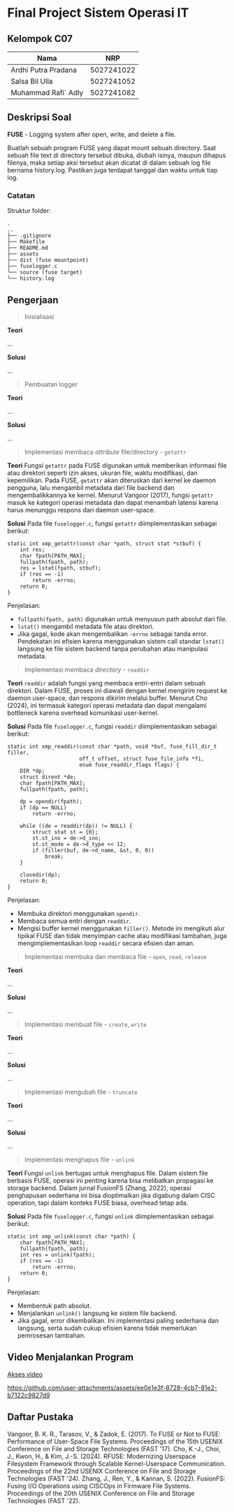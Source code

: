# Final Project Sistem Operasi IT

## Kelompok C07

| Nama                | NRP        |
| ------------------- | ---------- |
| Ardhi Putra Pradana | 5027241022 |
| Salsa Bil Ulla      | 5027241052 |
| Muhammad Rafi` Adly | 5027241082 |

## Deskripsi Soal

**FUSE** - Logging system after open, write, and delete a file.

Buatlah sebuah program FUSE yang dapat mount sebuah directory. Saat sebuah file text di directory tersebut dibuka, diubah isinya, maupun dihapus filenya, maka setiap aksi tersebut akan dicatat di dalam sebuah log file bernama history.log. Pastikan juga terdapat tanggal dan waktu untuk tiap log.

### Catatan

Struktur folder:

```
.
..
├── .gitignore
├── Makefile
├── README.md
├── assets
├── dist (fuse mountpoint)
├── fuselogger.c
└── source (fuse target)
└── history.log
```

## Pengerjaan

> Inisialisasi

**Teori**

...

**Solusi**

...

> Pembuatan logger

**Teori**

...

**Solusi**

...

> Implementasi membaca _attribute_ file/directory - `getattr`

**Teori**
Fungsi `getattr` pada FUSE digunakan untuk memberikan informasi file atau direktori seperti izin akses, ukuran file, waktu modifikasi, dan kepemilikan. Pada FUSE, `getattr` akan diteruskan dari kernel ke daemon pengguna, lalu mengambil metadata dari file backend dan mengembalikkannya ke kernel. Menurut Vangoor (2017), fungsi `getattr` masuk ke kategori operasi metadata dan dapat menambah latensi karena harus menunggu respons dari daemon user-space.

**Solusi**
Pada file `fuselogger.c`, fungsi `getattr` diimplementasikan sebagai berikut:
```
static int xmp_getattr(const char *path, struct stat *stbuf) {
    int res;
    char fpath[PATH_MAX];
    fullpath(fpath, path);
    res = lstat(fpath, stbuf);
    if (res == -1)
        return -errno;
    return 0;
}
```
Penjelasan:
- `fullpath(fpath, path)` digunakan untuk menyusun path absolut dari file.
- `lstat()` mengambil metadata file atau direktori.
- Jika gagal, kode akan mengembalikan `-errno` sebagai tanda error.
Pendekatan ini efisien karena menggunakan sistem call standar `lstat()` langsung ke file sistem backend tanpa perubahan atau manipulasi metadata.

> Implementasi membaca _directory_ - `readdir`

**Teori**
`readdir` adalah fungsi yang membaca entri-entri dalam sebuah direktori. Dalam FUSE, proses ini diawali dengan kernel mengirim request ke daemon user-space, dan respons dikirim melalui buffer. Menurut Cho (2024), ini termasuk kategori operasi metadata dan dapat mengalami bottleneck karena overhead komunikasi user-kernel.

**Solusi**
Pada file `fuselogger.c`, fungsi `readdir` diimplementasikan sebagai berikut:
```
static int xmp_readdir(const char *path, void *buf, fuse_fill_dir_t filler,
                       off_t offset, struct fuse_file_info *fi,
                       enum fuse_readdir_flags flags) {
    DIR *dp;
    struct dirent *de;
    char fpath[PATH_MAX];
    fullpath(fpath, path);

    dp = opendir(fpath);
    if (dp == NULL)
        return -errno;

    while ((de = readdir(dp)) != NULL) {
        struct stat st = {0};
        st.st_ino = de->d_ino;
        st.st_mode = de->d_type << 12;
        if (filler(buf, de->d_name, &st, 0, 0))
            break;
    }

    closedir(dp);
    return 0;
}
```
Penjelasan:
- Membuka direktori menggunakan `opendir`.
- Membaca semua entri dengan `readdir`.
- Mengisi buffer kernel menggunakan `filler()`.
Metode ini mengikuti alur tipikal FUSE dan tidak menyimpan cache atau modifikasi tambahan, juga mengimplementasikan loop `readdir` secara efisien dan aman.

> Implementasi membuka dan membaca file - `open`, `read`, `release`

**Teori**

...

**Solusi**

...

> Implementasi membuat file - `create`, `write`

**Teori**

...

**Solusi**

...

> Implementasi mengubah file - `truncate`

**Teori**

...

**Solusi**

...

> Implementasi menghapus file - `unlink`

**Teori**
Fungsi `unlink` bertugas untuk menghapus file. Dalam sistem file berbasis FUSE, operasi ini penting karena bisa melibatkan propagasi ke storage backend. Dalam jurnal FusionFS (Zhang, 2022), operasi penghapusan sederhana ini bisa dioptimalkan jika digabung dalam CISC operation, tapi dalam konteks FUSE biasa, overhead tetap ada.

**Solusi**
Pada file `fuselogger.c`, fungsi `unlink` diimplementasikan sebagai berikut:
```
static int xmp_unlink(const char *path) {
    char fpath[PATH_MAX];
    fullpath(fpath, path);
    int res = unlink(fpath);
    if (res == -1)
        return -errno;
    return 0;
}
```
Penjelasan:
- Membentuk path absolut.
- Menjalankan `unlink()` langsung ke sistem file backend.
- Jika gagal, error dikembalikan.
Ini implementasi paling sederhana dan langsung, serta sudah cukup efisien karena tidak memerlukan pemrosesan tambahan.

## Video Menjalankan Program

[Akses video](./assets/demo.mp4)

https://github.com/user-attachments/assets/ee0e1e3f-8728-4cb7-81e2-b7122c9827d9

## Daftar Pustaka

Vangoor, B. K. R., Tarasov, V., & Zadok, E. (2017). To FUSE or Not to FUSE: Performance of User-Space File Systems. Proceedings of the 15th USENIX Conference on File and Storage Technologies (FAST '17).
Cho, K.-J., Choi, J., Kwon, H., & Kim, J.-S. (2024). RFUSE: Modernizing Userspace Filesystem Framework through Scalable Kernel-Userspace Communication. Proceedings of the 22nd USENIX Conference on File and Storage Technologies (FAST '24).
Zhang, J., Ren, Y., & Kannan, S. (2022). FusionFS: Fusing I/O Operations using CISCOps in Firmware File Systems. Proceedings of the 20th USENIX Conference on File and Storage Technologies (FAST '22).
